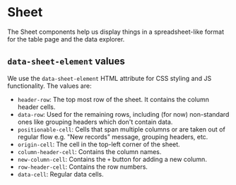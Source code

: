 # Sheet

The Sheet components help us display things in a spreadsheet-like format for the table page and the data explorer.

## `data-sheet-element` values

We use the `data-sheet-element` HTML attribute for CSS styling and JS functionality. The values are:

- `header-row`: The top most row of the sheet. It contains the column header cells.
- `data-row`: Used for the remaining rows, including (for now) non-standard ones like grouping headers which don't contain data.
- `positionable-cell`: Cells that span multiple columns or are taken out of regular flow e.g. "New records" message, grouping headers, etc.
- `origin-cell`: The cell in the top-left corner of the sheet.
- `column-header-cell`: Contains the column names.
- `new-column-cell`: Contains the `+` button for adding a new column.
- `row-header-cell`: Contains the row numbers.
- `data-cell`: Regular data cells.
